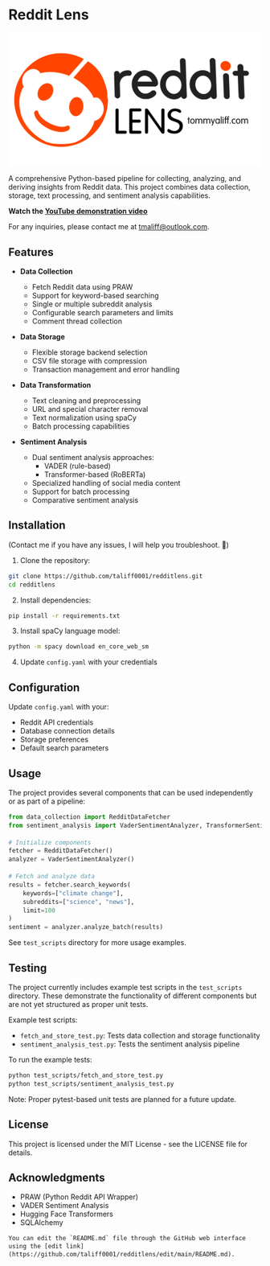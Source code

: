 # Reddit Lens

![Lens Logo](https://github.com/taliff0001/redditlens/blob/main/lens_logo_white_bg.png)

A comprehensive Python-based pipeline for collecting, analyzing, and deriving insights from Reddit data. This project combines data collection, storage, text processing, and sentiment analysis capabilities.

**Watch the [YouTube demonstration video](https://www.youtube.com/watch?v=nN-21hKGrVA)**

For any inquiries, please contact me at [tmaliff@outlook.com](mailto:tmaliff@outlook.com).

## Features

- **Data Collection**
  - Fetch Reddit data using PRAW
  - Support for keyword-based searching
  - Single or multiple subreddit analysis
  - Configurable search parameters and limits
  - Comment thread collection

- **Data Storage**
  - Flexible storage backend selection
  - CSV file storage with compression
  - Transaction management and error handling

- **Data Transformation**
  - Text cleaning and preprocessing
  - URL and special character removal
  - Text normalization using spaCy
  - Batch processing capabilities

- **Sentiment Analysis**
  - Dual sentiment analysis approaches:
    - VADER (rule-based)
    - Transformer-based (RoBERTa)
  - Specialized handling of social media content
  - Support for batch processing
  - Comparative sentiment analysis

## Installation
(Contact me if you have any issues, I will help you troubleshoot. 🙂)

1. Clone the repository:
```bash
git clone https://github.com/taliff0001/redditlens.git
cd redditlens
```

2. Install dependencies:
```bash
pip install -r requirements.txt
```

3. Install spaCy language model:
```bash
python -m spacy download en_core_web_sm
```

4. Update `config.yaml` with your credentials

## Configuration

Update `config.yaml` with your:
- Reddit API credentials
- Database connection details
- Storage preferences
- Default search parameters

## Usage

The project provides several components that can be used independently or as part of a pipeline:

```python
from data_collection import RedditDataFetcher
from sentiment_analysis import VaderSentimentAnalyzer, TransformerSentimentAnalyzer

# Initialize components
fetcher = RedditDataFetcher()
analyzer = VaderSentimentAnalyzer()

# Fetch and analyze data
results = fetcher.search_keywords(
    keywords=["climate change"],
    subreddits=["science", "news"],
    limit=100
)
sentiment = analyzer.analyze_batch(results)
```

See `test_scripts` directory for more usage examples.

## Testing

The project currently includes example test scripts in the `test_scripts` directory. These demonstrate the functionality of different components but are not yet structured as proper unit tests.

Example test scripts:
- `fetch_and_store_test.py`: Tests data collection and storage functionality
- `sentiment_analysis_test.py`: Tests the sentiment analysis pipeline

To run the example tests:
```bash
python test_scripts/fetch_and_store_test.py
python test_scripts/sentiment_analysis_test.py
```

Note: Proper pytest-based unit tests are planned for a future update.

## License

This project is licensed under the MIT License - see the LICENSE file for details.

## Acknowledgments

- PRAW (Python Reddit API Wrapper)
- VADER Sentiment Analysis
- Hugging Face Transformers
- SQLAlchemy
```
You can edit the `README.md` file through the GitHub web interface using the [edit link](https://github.com/taliff0001/redditlens/edit/main/README.md).
